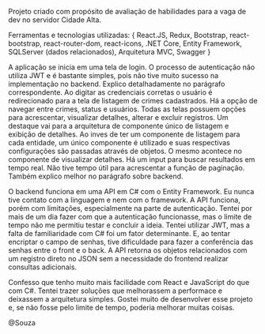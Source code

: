 Projeto criado com propósito de avaliação de habilidades para a vaga de dev no servidor Cidade Alta.

Ferramentas e tecnologias utilizadas:
  {
    React.JS,
    Redux,
    Bootstrap,
    react-bootstrap,
    react-router-dom,
    react-icons,
    .NET Core,
    Entity Framework,
    SQLServer (dados relacionados),
    Arquitetura MVC,
    Swagger
  }

A aplicação se inicia em uma tela de login. O processo de autenticação não utiliza JWT e é bastante simples, pois não tive muito sucesso na implementação no backend. Explico detalhadamente no parágrafo correspondente. Ao digitar as credenciais corretas o usuário é redirecionado para a tela de listagem de crimes cadastrados.
Há a opção de navegar entre crimes, status e usuários. Todas as telas possuem opções para acrescentar, visualizar detalhes, alterar e excluir registros.
Um destaque vai para a arquitetura de componente único de listagem e exibição de detalhes. Ao inves de ter um componente de listagem para cada entidade, um único componente é utilizado e suas respectivas configurações são passadas através de objetos. O mesmo acontece no componente de visualizar detalhes.
Há um input para buscar resultados em tempo real.
Não tive tempo útil para acrescentar a função de paginação. Também explico melhor no parágrafo sobre backend.

O backend funciona em uma API em C# com o Entity Framework. Eu nunca tive contato com a linguagem e nem com o framework. A API funciona, porém com limitações, especialmente na parte de autenticação. Tentei por mais de um dia fazer com que a autenticação funcionasse, mas o limite de tempo não me permitiu testar e concluir a ideia. Tentei utilizar JWT, mas a falta de familiaridade com C# foi um fator determinante. E, ao tentar encriptar o campo de senhas, tive dificuldade para fazer a conferência das senhas entre o front e o back.
A API retorna os objetos relacionados com um registro direto no JSON sem a necessidade do frontend realizar consultas adicionais.

Confesso que tenho muito mais facilidade com React e JavaScript do que com C#. Tentei trazer soluções que melhorassem a performace e deixassem a arquitetura simples. Gostei muito de desenvolver esse projeto e, se não fosse pelo limite de tempo, poderia melhorar muitas coisas.

@Souza
